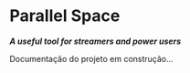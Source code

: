 # Parallel Space #
***A useful tool for streamers and power users***

Documentação do projeto em construção...
